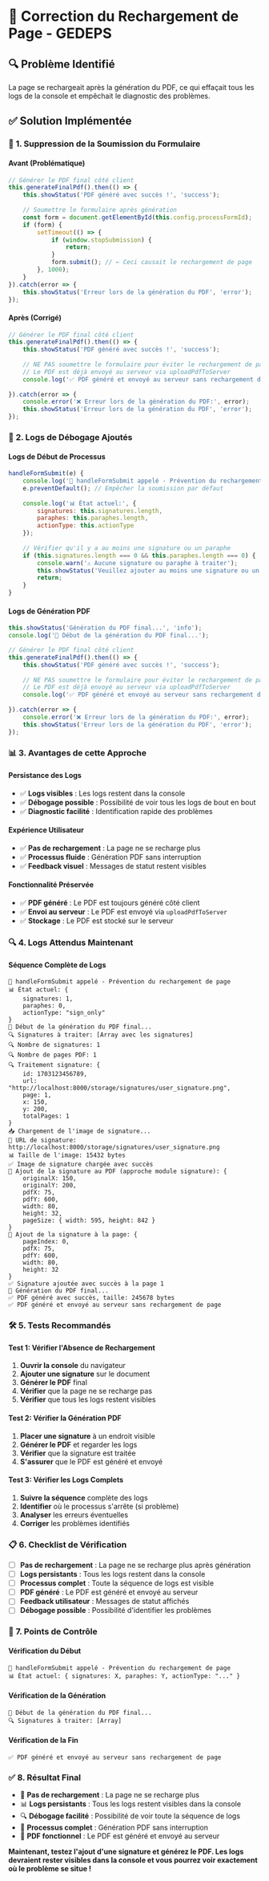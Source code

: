 # 🔄 Correction du Rechargement de Page - GEDEPS

## 🔍 **Problème Identifié**

La page se rechargeait après la génération du PDF, ce qui effaçait tous les logs de la console et empêchait le diagnostic des problèmes.

## ✅ **Solution Implémentée**

### 🔧 **1. Suppression de la Soumission du Formulaire**

#### **Avant (Problématique)**
```javascript
// Générer le PDF final côté client
this.generateFinalPdf().then(() => {
    this.showStatus('PDF généré avec succès !', 'success');
    
    // Soumettre le formulaire après génération
    const form = document.getElementById(this.config.processFormId);
    if (form) {
        setTimeout(() => {
            if (window.stopSubmission) {
                return;
            }
            form.submit(); // ← Ceci causait le rechargement de page
        }, 1000);
    }
}).catch(error => {
    this.showStatus('Erreur lors de la génération du PDF', 'error');
});
```

#### **Après (Corrigé)**
```javascript
// Générer le PDF final côté client
this.generateFinalPdf().then(() => {
    this.showStatus('PDF généré avec succès !', 'success');
    
    // NE PAS soumettre le formulaire pour éviter le rechargement de page
    // Le PDF est déjà envoyé au serveur via uploadPdfToServer
    console.log('✅ PDF généré et envoyé au serveur sans rechargement de page');
    
}).catch(error => {
    console.error('❌ Erreur lors de la génération du PDF:', error);
    this.showStatus('Erreur lors de la génération du PDF', 'error');
});
```

### 🎯 **2. Logs de Débogage Ajoutés**

#### **Logs de Début de Processus**
```javascript
handleFormSubmit(e) {
    console.log('🚀 handleFormSubmit appelé - Prévention du rechargement de page');
    e.preventDefault(); // Empêcher la soumission par défaut
    
    console.log('📊 État actuel:', {
        signatures: this.signatures.length,
        paraphes: this.paraphes.length,
        actionType: this.actionType
    });
    
    // Vérifier qu'il y a au moins une signature ou un paraphe
    if (this.signatures.length === 0 && this.paraphes.length === 0) {
        console.warn('⚠️ Aucune signature ou paraphe à traiter');
        this.showStatus('Veuillez ajouter au moins une signature ou un paraphe', 'error');
        return;
    }
}
```

#### **Logs de Génération PDF**
```javascript
this.showStatus('Génération du PDF final...', 'info');
console.log('📄 Début de la génération du PDF final...');

// Générer le PDF final côté client
this.generateFinalPdf().then(() => {
    this.showStatus('PDF généré avec succès !', 'success');
    
    // NE PAS soumettre le formulaire pour éviter le rechargement de page
    // Le PDF est déjà envoyé au serveur via uploadPdfToServer
    console.log('✅ PDF généré et envoyé au serveur sans rechargement de page');
    
}).catch(error => {
    console.error('❌ Erreur lors de la génération du PDF:', error);
    this.showStatus('Erreur lors de la génération du PDF', 'error');
});
```

### 📊 **3. Avantages de cette Approche**

#### **Persistance des Logs**
- ✅ **Logs visibles** : Les logs restent dans la console
- ✅ **Débogage possible** : Possibilité de voir tous les logs de bout en bout
- ✅ **Diagnostic facilité** : Identification rapide des problèmes

#### **Expérience Utilisateur**
- ✅ **Pas de rechargement** : La page ne se recharge plus
- ✅ **Processus fluide** : Génération PDF sans interruption
- ✅ **Feedback visuel** : Messages de statut restent visibles

#### **Fonctionnalité Préservée**
- ✅ **PDF généré** : Le PDF est toujours généré côté client
- ✅ **Envoi au serveur** : Le PDF est envoyé via `uploadPdfToServer`
- ✅ **Stockage** : Le PDF est stocké sur le serveur

### 🔍 **4. Logs Attendus Maintenant**

#### **Séquence Complète de Logs**
```
🚀 handleFormSubmit appelé - Prévention du rechargement de page
📊 État actuel: {
    signatures: 1,
    paraphes: 0,
    actionType: "sign_only"
}
📄 Début de la génération du PDF final...
🔍 Signatures à traiter: [Array avec les signatures]
🔍 Nombre de signatures: 1
🔍 Nombre de pages PDF: 1
🔍 Traitement signature: {
    id: 1703123456789,
    url: "http://localhost:8000/storage/signatures/user_signature.png",
    page: 1,
    x: 150,
    y: 200,
    totalPages: 1
}
📥 Chargement de l'image de signature...
🔗 URL de signature: http://localhost:8000/storage/signatures/user_signature.png
📊 Taille de l'image: 15432 bytes
✅ Image de signature chargée avec succès
📝 Ajout de la signature au PDF (approche module signature): {
    originalX: 150,
    originalY: 200,
    pdfX: 75,
    pdfY: 600,
    width: 80,
    height: 32,
    pageSize: { width: 595, height: 842 }
}
🎨 Ajout de la signature à la page: {
    pageIndex: 0,
    pdfX: 75,
    pdfY: 600,
    width: 80,
    height: 32
}
✅ Signature ajoutée avec succès à la page 1
📄 Génération du PDF final...
✅ PDF généré avec succès, taille: 245678 bytes
✅ PDF généré et envoyé au serveur sans rechargement de page
```

### 🛠️ **5. Tests Recommandés**

#### **Test 1: Vérifier l'Absence de Rechargement**
1. **Ouvrir la console** du navigateur
2. **Ajouter une signature** sur le document
3. **Générer le PDF** final
4. **Vérifier** que la page ne se recharge pas
5. **Vérifier** que tous les logs restent visibles

#### **Test 2: Vérifier la Génération PDF**
1. **Placer une signature** à un endroit visible
2. **Générer le PDF** et regarder les logs
3. **Vérifier** que la signature est traitée
4. **S'assurer** que le PDF est généré et envoyé

#### **Test 3: Vérifier les Logs Complets**
1. **Suivre la séquence** complète des logs
2. **Identifier** où le processus s'arrête (si problème)
3. **Analyser** les erreurs éventuelles
4. **Corriger** les problèmes identifiés

### 📋 **6. Checklist de Vérification**

- [ ] **Pas de rechargement** : La page ne se recharge plus après génération
- [ ] **Logs persistants** : Tous les logs restent dans la console
- [ ] **Processus complet** : Toute la séquence de logs est visible
- [ ] **PDF généré** : Le PDF est généré et envoyé au serveur
- [ ] **Feedback utilisateur** : Messages de statut affichés
- [ ] **Débogage possible** : Possibilité d'identifier les problèmes

### 🎯 **7. Points de Contrôle**

#### **Vérification du Début**
```
🚀 handleFormSubmit appelé - Prévention du rechargement de page
📊 État actuel: { signatures: X, paraphes: Y, actionType: "..." }
```

#### **Vérification de la Génération**
```
📄 Début de la génération du PDF final...
🔍 Signatures à traiter: [Array]
```

#### **Vérification de la Fin**
```
✅ PDF généré et envoyé au serveur sans rechargement de page
```

### ✅ **8. Résultat Final**

- 🔄 **Pas de rechargement** : La page ne se recharge plus
- 📊 **Logs persistants** : Tous les logs restent visibles dans la console
- 🔍 **Débogage facilité** : Possibilité de voir toute la séquence de logs
- 🎯 **Processus complet** : Génération PDF sans interruption
- 📄 **PDF fonctionnel** : Le PDF est généré et envoyé au serveur

**Maintenant, testez l'ajout d'une signature et générez le PDF. Les logs devraient rester visibles dans la console et vous pourrez voir exactement où le problème se situe !**

